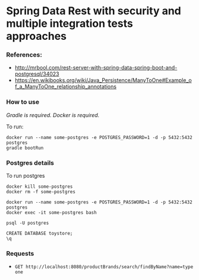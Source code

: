 # Spring Data Rest with security and multiple integration tests approaches

### References:
- http://mrbool.com/rest-server-with-spring-data-spring-boot-and-postgresql/34023
- https://en.wikibooks.org/wiki/Java_Persistence/ManyToOne#Example_of_a_ManyToOne_relationship_annotations

### How to use
*Gradle is required.*
*Docker is required.*

To run: 
```
docker run --name some-postgres -e POSTGRES_PASSWORD=1 -d -p 5432:5432 postgres
gradle bootRun
```

### Postgres details
To run postgres

```
docker kill some-postgres
docker rm -f some-postgres

docker run --name some-postgres -e POSTGRES_PASSWORD=1 -d -p 5432:5432 postgres
docker exec -it some-postgres bash

psql -U postgres

CREATE DATABASE toystore;
\q
```

### Requests
- `GET http://localhost:8080/productBrands/search/findByName?name=type one`
